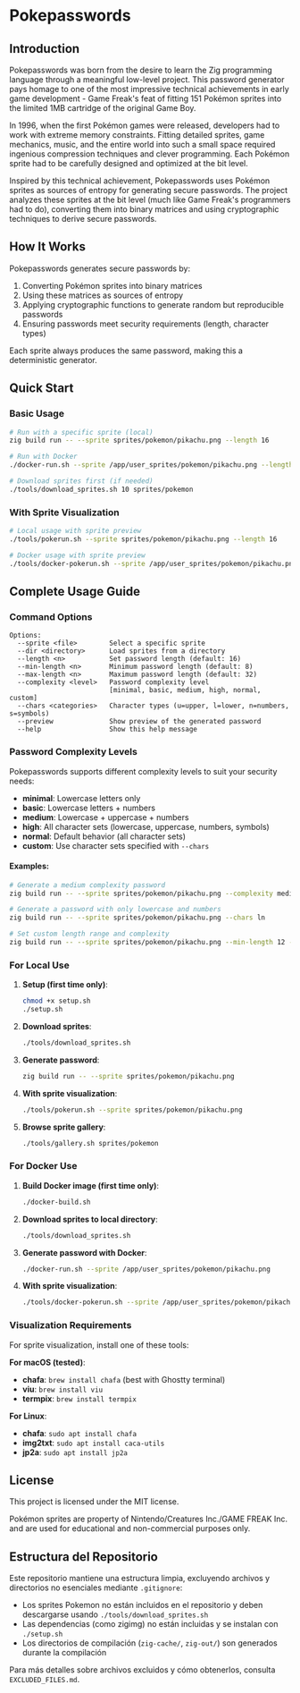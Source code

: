 # Pokepasswords

## Introduction

Pokepasswords was born from the desire to learn the Zig programming language through a meaningful low-level project. This password generator pays homage to one of the most impressive technical achievements in early game development - Game Freak's feat of fitting 151 Pokémon sprites into the limited 1MB cartridge of the original Game Boy.

In 1996, when the first Pokémon games were released, developers had to work with extreme memory constraints. Fitting detailed sprites, game mechanics, music, and the entire world into such a small space required ingenious compression techniques and clever programming. Each Pokémon sprite had to be carefully designed and optimized at the bit level.

Inspired by this technical achievement, Pokepasswords uses Pokémon sprites as sources of entropy for generating secure passwords. The project analyzes these sprites at the bit level (much like Game Freak's programmers had to do), converting them into binary matrices and using cryptographic techniques to derive secure passwords. 


## How It Works

Pokepasswords generates secure passwords by:
1. Converting Pokémon sprites into binary matrices
2. Using these matrices as sources of entropy
3. Applying cryptographic functions to generate random but reproducible passwords
4. Ensuring passwords meet security requirements (length, character types)

Each sprite always produces the same password, making this a deterministic generator.

## Quick Start

### Basic Usage

```bash
# Run with a specific sprite (local)
zig build run -- --sprite sprites/pokemon/pikachu.png --length 16

# Run with Docker
./docker-run.sh --sprite /app/user_sprites/pokemon/pikachu.png --length 16

# Download sprites first (if needed)
./tools/download_sprites.sh 10 sprites/pokemon
```

### With Sprite Visualization

```bash
# Local usage with sprite preview
./tools/pokerun.sh --sprite sprites/pokemon/pikachu.png --length 16

# Docker usage with sprite preview
./tools/docker-pokerun.sh --sprite /app/user_sprites/pokemon/pikachu.png --length 16
```

## Complete Usage Guide

### Command Options

```
Options:
  --sprite <file>        Select a specific sprite
  --dir <directory>      Load sprites from a directory
  --length <n>           Set password length (default: 16)
  --min-length <n>       Minimum password length (default: 8)
  --max-length <n>       Maximum password length (default: 32)
  --complexity <level>   Password complexity level
                         [minimal, basic, medium, high, normal, custom]
  --chars <categories>   Character types (u=upper, l=lower, n=numbers, s=symbols)
  --preview              Show preview of the generated password
  --help                 Show this help message
```

### Password Complexity Levels

Pokepasswords supports different complexity levels to suit your security needs:

- **minimal**: Lowercase letters only
- **basic**: Lowercase letters + numbers
- **medium**: Lowercase + uppercase + numbers
- **high**: All character sets (lowercase, uppercase, numbers, symbols)
- **normal**: Default behavior (all character sets)
- **custom**: Use character sets specified with `--chars`

#### Examples:

```bash
# Generate a medium complexity password
zig build run -- --sprite sprites/pokemon/pikachu.png --complexity medium

# Generate a password with only lowercase and numbers
zig build run -- --sprite sprites/pokemon/pikachu.png --chars ln

# Set custom length range and complexity
zig build run -- --sprite sprites/pokemon/pikachu.png --min-length 12 --max-length 16 --complexity high
```

### For Local Use

1. **Setup (first time only)**:
   ```bash
   chmod +x setup.sh
   ./setup.sh
   ```

2. **Download sprites**:
   ```bash
   ./tools/download_sprites.sh
   ```

3. **Generate password**:
   ```bash
   zig build run -- --sprite sprites/pokemon/pikachu.png
   ```

4. **With sprite visualization**:
   ```bash
   ./tools/pokerun.sh --sprite sprites/pokemon/pikachu.png
   ```

5. **Browse sprite gallery**:
   ```bash
   ./tools/gallery.sh sprites/pokemon
   ```

### For Docker Use

1. **Build Docker image (first time only)**:
   ```bash
   ./docker-build.sh
   ```

2. **Download sprites to local directory**:
   ```bash
   ./tools/download_sprites.sh
   ```

3. **Generate password with Docker**:
   ```bash
   ./docker-run.sh --sprite /app/user_sprites/pokemon/pikachu.png
   ```

4. **With sprite visualization**:
   ```bash
   ./tools/docker-pokerun.sh --sprite /app/user_sprites/pokemon/pikachu.png
   ```

### Visualization Requirements

For sprite visualization, install one of these tools:

**For macOS (tested)**:
- **chafa**: `brew install chafa` (best with Ghostty terminal)
- **viu**: `brew install viu`
- **termpix**: `brew install termpix`

**For Linux**:
- **chafa**: `sudo apt install chafa`
- **img2txt**: `sudo apt install caca-utils`
- **jp2a**: `sudo apt install jp2a`

## License

This project is licensed under the MIT license.

Pokémon sprites are property of Nintendo/Creatures Inc./GAME FREAK Inc. and are used for educational and non-commercial purposes only. 

## Estructura del Repositorio

Este repositorio mantiene una estructura limpia, excluyendo archivos y directorios no esenciales mediante `.gitignore`:

- Los sprites Pokemon no están incluidos en el repositorio y deben descargarse usando `./tools/download_sprites.sh`
- Las dependencias (como zigimg) no están incluidas y se instalan con `./setup.sh`
- Los directorios de compilación (`zig-cache/`, `zig-out/`) son generados durante la compilación

Para más detalles sobre archivos excluidos y cómo obtenerlos, consulta `EXCLUDED_FILES.md`. 